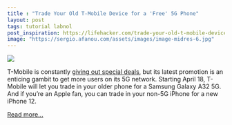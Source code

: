 ```yaml
---
title : "Trade Your Old T-Mobile Device for a 'Free' 5G Phone"
layout: post
tags: tutorial labnol
post_inspiration: https://lifehacker.com/trade-your-old-t-mobile-device-for-a-free-5g-phone-1846651729
image: "https://sergio.afanou.com/assets/images/image-midres-6.jpg"
---
```


<img src="https://i.kinja-img.com/gawker-media/image/upload/s--5R3MHDPM--/c_fit,fl_progressive,q_80,w_636/x3zbpvquxaw4zd9dv0cz.jpg" /><p>T-Mobile is constantly <a href="https://lifehacker.com/get-a-free-year-of-mlb-tv-from-your-mobile-provider-1846594602">giving out special deals</a>, but its latest promotion is an enticing gambit to get more users on its 5G network. Starting April 18, T-Mobile will let you trade in your older phone for a Samsung Galaxy A32 5G. And if you’re an Apple fan, you can trade in your non-5G iPhone for a new iPhone 12.</p><p><a href="https://lifehacker.com/trade-your-old-t-mobile-device-for-a-free-5g-phone-1846651729">Read more...</a></p>